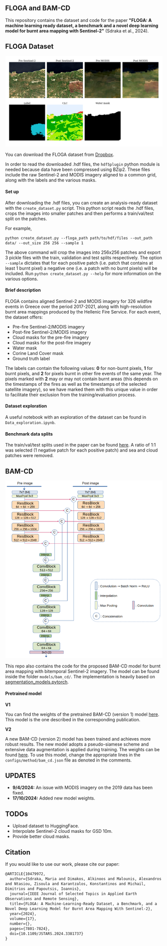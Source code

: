 ## FLOGA and BAM-CD

This repository contains the dataset and code for the paper **"FLOGA: A machine learning ready dataset, a benchmark and a novel deep learning model for burnt area mapping with Sentinel-2"** (Sdraka et al., 2024).

## FLOGA Dataset

![FLOGA sample](assets/dataset_sample.png)

You can download the FLOGA dataset from [Dropbox](https://www.dropbox.com/scl/fo/3sqbs3tioox7s5vb4jmwl/h?rlkey=5p3e7wa5al4cy9x34pmtp9g6d&dl=0).

In order to read the downloaded .hdf files, the `hdf5plugin`  python module is needed because data have been compressed using BZip2. These files include the raw Sentinel-2 and MODIS imagery aligned to a common grid, along with the labels and the various masks.

#### Set up
After downloading the .hdf files, you can create an analysis-ready dataset with the `create_dataset.py` script. This python script reads the .hdf files, crops the images into smaller patches and then performs a train/val/test split on the patches.

For example,

```
python create_dataset.py --floga_path path/to/hdf/files --out_path data/ --out_size 256 256 --sample 1
```

The above command will crop the images into 256x256 patches and export 3 pickle files with the train, validation and test splits respectively. The option `--sample` dictates that for each positive patch (i.e. patch that contains at least 1 burnt pixel) a negative one (i.e. a patch with no burnt pixels) will be included. Run `python create_dataset.py --help` for more information on the various options.

#### Brief description

FLOGA contains aligned Sentinel-2 and MODIS imagery for 326 wildfire events in Greece over the period 2017-2021, along with high-resolution burnt area mappings produced by the Hellenic Fire Service. For each event, the dataset offers:
 - Pre-fire Sentinel-2/MODIS imagery
 - Post-fire Sentinel-2/MODIS imagery
 - Cloud masks for the pre-fire imagery
 - Cloud masks for the post-fire imagery
 - Water mask
 - Corine Land Cover mask
 - Ground truth label

The labels can contain the following values: **0** for non-burnt pixels, **1** for burnt pixels, and **2** for pixels burnt in other fire events of the same year. The pixels marked with **2** may or may not contain burnt areas (this depends on the timestamps of the fires as well as the timestamps of the selected satellite imagery), so we have marked them with this unique value in order to facilitate their exclusion from the training/evaluation process.

#### Dataset exploration
A useful notebook with an exploration of the dataset can be found in `Data_exploration.ipynb`.

#### Benchmark data splits
The train/val/test splits used in the paper can be found [here](https://www.dropbox.com/scl/fi/vq3tl8w5ex23lt1k7z89e/data_split.csv?rlkey=v3ph1xvfykhiljkg6rzlsytq2&dl=0). A ratio of 1:1 was selected (1 negative patch for each positive patch) and sea and cloud patches were removed.

## BAM-CD

![BAM-CD architecture](assets/bam-cd.png)

This repo also contains the code for the proposed BAM-CD model for burnt area mapping with bitemporal Sentinel-2 imagery. The model can be found inside the folder `models/bam_cd/`. The implementation is heavily based on [segmentation_models.pytorch](https://github.com/qubvel/segmentation_models.pytorch).

#### Pretrained model

**V1**

You can find the weights of the pretrained BAM-CD (version 1) model [here](https://www.dropbox.com/scl/fo/7boya0nvjb0sgmg9l5quo/ALldNkZ5d-DMtUMmUPm5O4A?rlkey=1p29xzb912mj4hh68k8waac9x&st=rkk9ke5g&dl=0). This model is the one described in the corresponding publication.

**V2**

A new BAM-CD (version 2) model has been trained and achieves more robust results. The new model adopts a pseudo-siamese scheme and extensive data augmentation is applied during training. The weights can be found [here](https://www.dropbox.com/scl/fo/8bhch7e0yhwgfqxsc6i69/ANcImDZyq7EYHVPt66aYuq8?rlkey=oiz26v6r09t4bpr5fize3a9a8&st=4qo50vqh&dl=0). To use this model, change the appropriate lines in the `configs/method/bam_cd.json` file as denoted in the comments.

## UPDATES

 - **9/4/2024:** An issue with MODIS imagery on the 2019 data has been fixed.
 - **17/10/2024:** Added new model weights.

## TODOs

 - Upload dataset to HuggingFace.
 - Interpolate Sentinel-2 cloud masks for GSD 10m.
 - Provide better cloud masks.

## Citation
If you would like to use our work, please cite our paper:

```
@ARTICLE{10479972,
  author={Sdraka, Maria and Dimakos, Alkinoos and Malounis, Alexandros and Ntasiou, Zisoula and Karantzalos, Konstantinos and Michail, Dimitrios and Papoutsis, Ioannis},
  journal={IEEE Journal of Selected Topics in Applied Earth Observations and Remote Sensing}, 
  title={FLOGA: A Machine-Learning-Ready Dataset, a Benchmark, and a Novel Deep Learning Model for Burnt Area Mapping With Sentinel-2}, 
  year={2024},
  volume={17},
  number={},
  pages={7801-7824},
  doi={10.1109/JSTARS.2024.3381737}
}
```
